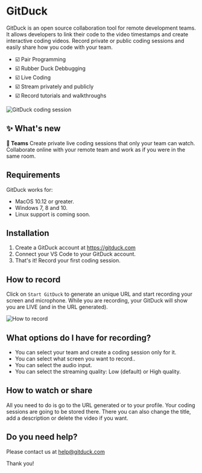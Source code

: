 # GitDuck

GitDuck is an open source collaboration tool for remote development teams. It allows developers to link their code to the video timestamps and create interactive coding videos. Record private or public coding sessions and easily share how you code with your team.

* ☑️ Pair Programming
* ☑️ Rubber Duck Debbugging
* ☑️ Live Coding
* ☑️ Stream privately and publicly
* ☑️ Record tutorials and walkthroughs


![GitDuck coding session](https://storage.googleapis.com/gitduck/img/gitduck-preview-watch.gif)


## ✨ What's new 

**🏀 Teams**
Create private live coding sessions that only your team can watch. Collaborate online with your remote team and work as if you were in the same room.



## Requirements

GitDuck works for: 
* MacOS 10.12 or greater.
* Windows 7, 8 and 10.
* Linux support is coming soon.



## Installation

1. Create a GitDuck account at https://gitduck.com
2. Connect your VS Code to your GitDuck account.
3. That's it! Record your first coding session.



## How to record

Click on `Start GitDuck` to generate an unique URL and start recording your screen and microphone. While you are recording, your GitDuck will show you are LIVE (and in the URL generated).

![How to record](https://storage.googleapis.com/gitduck/img/gitduck-start.gif)



## What options do I have for recording?

* You can select your team and create a coding session only for it.
* You can select what screen you want to record..
* You can select the audio input.
* You can select the streaming quality: Low (default) or High quality.



## How to watch or share

All you need to do is go to the URL generated or to your profile. Your coding sessions are going to be stored there.
There you can also change the title, add a description or delete the video if you want.



## Do you need help?

Please contact us at help@gitduck.com

Thank you!

